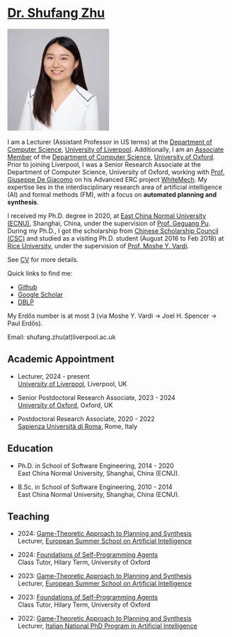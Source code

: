 # [Dr. Shufang Zhu](images/shufang.jpg) 
<img src="docs/assets/shufang.jpg" alt="Shufang" width="230" height="230">

I am a Lecturer (Assistant Professor in US terms) at the [Department of Computer Science](https://www.liverpool.ac.uk/computer-science/), [University of Liverpool](https://www.liverpool.ac.uk/). Additionally, I am an [Associate Member](https://www.cs.ox.ac.uk/people/shufang.zhu/) of the [Department of Computer Science](https://www.cs.ox.ac.uk/), [University of Oxford](https://www.ox.ac.uk/). Prior to joining Liverpool, I was a Senior Research Associate at the Department of Computer Science, University of Oxford, working with [Prof. Giuseppe De Giacomo](https://www.cs.ox.ac.uk/people/giuseppe.degiacomo/) on his Advanced ERC project [WhiteMech](https://whitemech.github.io/).
My expertise lies in the interdisciplinary research area of artificial intelligence (AI) and formal methods (FM), with a focus on **automated planning and synthesis**.

I received my Ph.D. degree in 2020, at [East China Normal University (ECNU)](http://english.ecnu.edu.cn/), Shanghai, China, under the supervision of [Prof. Geguang Pu](https://faculty.ecnu.edu.cn/_s43/pgg_en/main.psp). 
During my Ph.D., I got the scholarship from [Chinese Scholarship Council (CSC)](https://www.chinesescholarshipcouncil.com/) and studied as a visiting Ph.D. student (August 2016 to Feb 2018) at [Rice University](https://www.rice.edu/), under the supervision of [Prof. Moshe Y. Vardi](https://www.cs.rice.edu/~vardi/).

See [CV](cv/CV_Shufang_Zhu.pdf) for more details.

Quick links to find me:  

* [Github](https://github.com/Shufang-Zhu/)
* [Google Scholar](https://scholar.google.com/citations?user=nkOKc3MAAAAJ&hl=en)  
* [DBLP](https://dblp.org/pid/141/7718-1.html)

My Erdős number is at most 3 (via Moshe Y. Vardi -> Joel H. Spencer -> Paul Erdős).

Email: shufang.zhu(at)liverpool.ac.uk


[//]: # (## Latest news)

[//]: # (* <span style="color:grey">Oct 20, 2023</span> I will be attending [F+Cube]&#40;https://www.tudelft.nl/ewi/over-de-faculteit/afdelingen/software-technology/f-cube&#41; at TU Delft as a selected Mentee! )

[//]: # ()
[//]: # ()
[//]: # (* <span style="color:grey">Oct 13, 2023</span> I will be attending [Future Digileaders]&#40;https://www.digitalfutures.kth.se/news/future-digileaders-23/&#41; in stockholm as a selected Future Digileader! )

[//]: # ()
[//]: # (* <span style="color:grey">Sept 30, 2023</span> I will be attending [ECAI'26]&#40;https://ecai2023.eu/&#41; in Krakow!)

[//]: # ()
[//]: # (* <span style="color:grey">Sept 23, 2023</span> I will be attending the Dagstuhl Seminar on [The Futures of Reactive Synthesis]&#40;https://www.dagstuhl.de/en/seminars/seminar-calendar/seminar-details/23391&#41;!)

[//]: # ()
[//]: # (* <span style="color:grey">Jul 15, 2023</span> Paper accepted to [ECAI]&#40;https://ecai2023.eu/&#41; 2023!)

[//]: # ()
[//]: # (* <span style="color:grey">Jul 5, 2023</span> Two papers accepted to [EUMAS]&#40;https://vadimmalvone.github.io/eumas2023/&#41; 2023!)

[//]: # ()
[//]: # (* <span style="color:grey">Jun 19, 2023</span> Our tool LydiaSyft won the 2nd place in the [synthesis competition]&#40;http://www.syntcomp.org/syntcomp-2023-results/&#41;! Check [here]&#40;publications/LydiaSyft.pdf&#41; for the tool description.)

[//]: # ()
[//]: # ()
[//]: # ()
[//]: # (<details>)

[//]: # (  <summary>Previous news</summary>)

[//]: # ()
[//]: # (  * <span style="color:grey">Jun 16, 2023</span> I will be attending the  <a href="https://homepage.cs.uiowa.edu/~ajreynol/SYNT2023/">12th workshop on synthesis</a> and <a href="http://www.i-cav.org/2023/workshops/">CAV'23</a>. )

[//]: # ()
[//]: # ()
[//]: # (  * <span style="color:grey">Jun 15, 2023</span> I will be attending the <a href="https://sites.google.com/view/wil2023/">7th International Workshop "Women in Logic"</a>. )

[//]: # (  )
[//]: # ()
[//]: # (  * <span style="color:grey">Mar 2, 2023</span> Course on <a href="https://essai.si/game-theoretic-approach-to-planning-and-synthesis/">Game-Theoretic Approach to Planning and Synthesis</a> accepted to <a href="https://essai.si/">ESSAI’23</a>.)

[//]: # ()
[//]: # (</details>)







## Academic Appointment
* Lecturer, 2024 - present  
[University of Liverpool](https://www.liverpool.ac.uk/), Liverpool, UK

* Senior Postdoctoral Research Associate, 2023 - 2024  
[University of Oxford](https://www.cs.ox.ac.uk/), Oxford, UK

* Postdoctoral Research Associate, 2020 - 2022  
[Sapienza Università di Roma](http://www.diag.uniroma1.it/), Rome, Italy


## Education
* Ph.D. in School of Software Engineering, 2014 - 2020  
East China Normal University, Shanghai, China (ECNU).

* B.Sc. in School of Software Engineering, 2010 - 2014  
East China Normal University, Shanghai, China (ECNU).

## Teaching
* 2024: [Game-Theoretic Approach to Planning and Synthesis](https://essai2024.di.uoa.gr/ESSAI-courses.html)  
Lecturer, [European Summer School on Artificial Intelligence](https://essai2024.di.uoa.gr/)

* 2024: [Foundations of Self-Programming Agents](https://www.cs.ox.ac.uk/teaching/courses/2023-2024/foundagent/)  
  Class Tutor, Hilary Term, University of Oxford

* 2023: [Game-Theoretic Approach to Planning and Synthesis](https://essai.si/game-theoretic-approach-to-planning-and-synthesis/)  
Lecturer, [European Summer School on Artificial Intelligence](https://essai.si/)

* 2023: [Foundations of Self-Programming Agents](https://www.cs.ox.ac.uk/teaching/courses/2022-2023/foundagent/)  
  Class Tutor, Hilary Term, University of Oxford

* 2022: [Game-Theoretic Approach to Planning and Synthesis](https://whitemech.github.io/courses)  
Lecturer, [Italian National PhD Program in Artificial Intelligence](https://www.phd-ai.it/en/359-2/)


